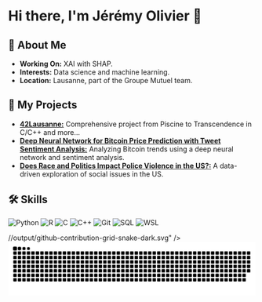 # Hi there, I'm Jérémy Olivier 👋

## 🌱 About Me
- **Working On:** XAI with SHAP.
- **Interests:** Data science and machine learning.
- **Location:** Lausanne, part of the Groupe Mutuel team.

## 🔭 My Projects
- [**42Lausanne:**](https://github.com/jreivilo/42Lausanne) Comprehensive project from Piscine to Transcendence in C/C++ and more...
- [**Deep Neural Network for Bitcoin Price Prediction with Tweet Sentiment Analysis:**](https://github.com/jreivilo/Deep-neural-network-for-Bitcoin-price-prediction-with-tweet-sentiment-analysis) Analyzing Bitcoin trends using a deep neural network and sentiment analysis.
- [**Does Race and Politics Impact Police Violence in the US?:**](https://github.com/jreivilo/Does-race-and-politics-have-an-impact-on-police-violence-in-the-United-States-) A data-driven exploration of social issues in the US.

## 🛠️ Skills
![Python](https://img.shields.io/badge/-Python-3776AB?style=flat&logo=Python&logoColor=white)
![R](https://img.shields.io/badge/-R-276DC3?style=flat&logo=R&logoColor=white)
![C](https://img.shields.io/badge/-C-239120?style=flat&logo=C&logoColor=white)
![C++](https://img.shields.io/badge/-C++-00599C?style=flat&logo=cplusplus&logoColor=white)
![Git](https://img.shields.io/badge/-Git-F05032?style=flat&logo=git&logoColor=white)
![SQL](https://img.shields.io/badge/-SQL-4479A1?style=flat&logo=MySQL&logoColor=white)
![WSL](https://img.shields.io/badge/-WSL-4EAA25?style=flat&logo=Windows&logoColor=white)

<picture>
  <source media="(prefers-color-scheme: dark)" srcset="https://raw.githubusercontent.com/<username>/<repository>/output/github-contribution-grid-snake-dark.svg" />
  <source media="(prefers-color-scheme: light)" srcset="https://raw.githubusercontent.com/jreivilo/jreivilo/ee3e3c581bca7364e43332e891599ad3bbfcabaf/github-contribution-grid-snake-dark.svg" />
  <img alt="GitHub Snake" src="https://raw.githubusercontent.com/jreivilo/jreivilo/ee3e3c581bca7364e43332e891599ad3bbfcabaf/github-contribution-grid-snake-dark.svg" />
</picture>
